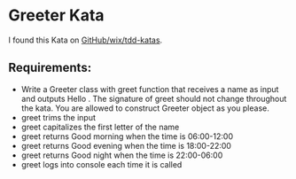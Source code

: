 # Greeter Kata

I found this Kata on [GitHub/wix/tdd-katas](https://github.com/wix/tdd-katas).

## Requirements:

- Write a Greeter class with greet function that receives a name as input and
  outputs Hello <name>. The signature of greet should not change throughout the
  kata. You are allowed to construct Greeter object as you please.
- greet trims the input
- greet capitalizes the first letter of the name
- greet returns Good morning <name> when the time is 06:00-12:00
- greet returns Good evening <name> when the time is 18:00-22:00
- greet returns Good night <name> when the time is 22:00-06:00
- greet logs into console each time it is called
